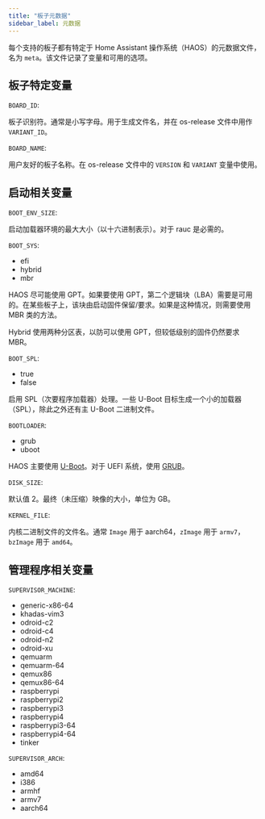 ```yaml
---
title: "板子元数据"
sidebar_label: 元数据
---
```


每个支持的板子都有特定于 Home Assistant 操作系统（HAOS）的元数据文件，名为 `meta`。该文件记录了变量和可用的选项。

## 板子特定变量

`BOARD_ID`:

板子识别符。通常是小写字母。用于生成文件名，并在 os-release 文件中用作 `VARIANT_ID`。

`BOARD_NAME`:

用户友好的板子名称。在 os-release 文件中的 `VERSION` 和 `VARIANT` 变量中使用。

## 启动相关变量

`BOOT_ENV_SIZE`:

启动加载器环境的最大大小（以十六进制表示）。对于 rauc 是必需的。

`BOOT_SYS`:

- efi
- hybrid
- mbr

HAOS 尽可能使用 GPT。如果要使用 GPT，第二个逻辑块（LBA）需要是可用的。在某些板子上，该块由启动固件保留/要求。如果是这种情况，则需要使用 MBR 类的方法。

Hybrid 使用两种分区表，以防可以使用 GPT，但较低级别的固件仍然要求 MBR。

`BOOT_SPL`:

- true
- false

启用 SPL（次要程序加载器）处理。一些 U-Boot 目标生成一个小的加载器（SPL），除此之外还有主 U-Boot 二进制文件。

`BOOTLOADER`:

- grub
- uboot

HAOS 主要使用 [U-Boot](https://www.denx.de/wiki/U-Boot)。对于 UEFI 系统，使用 [GRUB](https://www.gnu.org/software/grub/)。

`DISK_SIZE`:

默认值 2。最终（未压缩）映像的大小，单位为 GB。

`KERNEL_FILE`:

内核二进制文件的文件名。通常 `Image` 用于 aarch64，`zImage` 用于 `armv7`，`bzImage` 用于 `amd64`。

## 管理程序相关变量

`SUPERVISOR_MACHINE`:

- generic-x86-64
- khadas-vim3
- odroid-c2
- odroid-c4
- odroid-n2
- odroid-xu
- qemuarm
- qemuarm-64
- qemux86
- qemux86-64
- raspberrypi
- raspberrypi2
- raspberrypi3
- raspberrypi4
- raspberrypi3-64
- raspberrypi4-64
- tinker

`SUPERVISOR_ARCH`:

- amd64
- i386
- armhf
- armv7
- aarch64